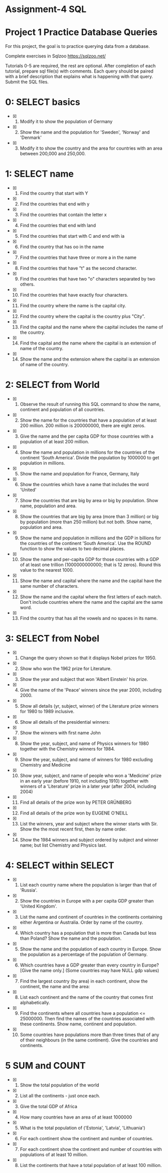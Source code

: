 # Assignment-4  SQL 

# Project 1 Practice Database Queries

For this project, the goal is to practice querying data from a database.

Complete exercises in Sqlzoo https://sqlzoo.net/ 

Tutorials 0-5 are required, the rest are optional. After completion of each tutorial, prepare sql file(s) with comments. Each query should be paired with a brief description that explains what is happening with that query. Submit the SQL files.

# 0: SELECT basics
 - [x] 1. Modify it to show the population of Germany
 - [x] 2. Show the name and the population for 'Sweden', 'Norway' and 'Denmark'
 - [x] 3. Modify it to show the country and the area for countries with an area between 200,000 and 250,000.
# 1: SELECT name
- [x] 1. Find the country that start with Y
- [x] 2. Find the countries that end with y
- [x] 3. Find the countries that contain the letter x
- [x] 4. Find the countries that end with land
- [x] 5. Find the countries that start with C and end with ia
- [x] 6. Find the country that has oo in the name
- [x] 7. Find the countries that have three or more a in the name
- [x] 8. Find the countries that have "t" as the second character.
- [x] 9. Find the countries that have two "o" characters separated by two others.
- [x] 10. Find the countries that have exactly four characters.
- [x] 11. Find the country where the name is the capital city.
- [x] 12. Find the country where the capital is the country plus "City".
- [x] 13. Find the capital and the name where the capital includes the name of the country.
- [x] 14. Find the capital and the name where the capital is an extension of name of the country.
- [x] 14. Show the name and the extension where the capital is an extension of name of the country.

# 2: SELECT from World
- [x] 1. Observe the result of running this SQL command to show the name, continent and population of all countries.
- [x] 2. Show the name for the countries that have a population of at least 200 million. 200 million is 200000000, there are eight zeros.
- [x] 3. Give the name and the per capita GDP for those countries with a population of at least 200 million.
- [x] 4. Show the name and population in millions for the countries of the continent 'South America'. Divide the population by 1000000 to get population in millions.

- [x] 5. Show the name and population for France, Germany, Italy
- [x] 6. Show the countries which have a name that includes the word 'United'
- [x] 7. Show the countries that are big by area or big by population. Show name, population and area.
- [x] 8. Show the countries that are big by area (more than 3 million) or big by population (more than 250 million) but not both. Show name, population and area.
- [x] 9. Show the name and population in millions and the GDP in billions for the countries of the continent 'South America'. Use the ROUND function to show the values to two decimal places.

- [x] 10. Show the name and per-capita GDP for those countries with a GDP of at least one trillion (1000000000000; that is 12 zeros). Round this value to the nearest 1000.

- [x] 11. Show the name and capital where the name and the capital have the same number of characters.
- [x] 12. Show the name and the capital where the first letters of each match. Don't include countries where the name and the capital are the same word.
- [x] 13. Find the country that has all the vowels and no spaces in its name.

# 3: SELECT from Nobel
- [x] 1. Change the query shown so that it displays Nobel prizes for 1950.
- [x] 2. Show who won the 1962 prize for Literature.
- [x] 3. Show the year and subject that won 'Albert Einstein' his prize.
- [x] 4. Give the name of the 'Peace' winners since the year 2000, including 2000.
- [x] 5. Show all details (yr, subject, winner) of the Literature prize winners for 1980 to 1989 inclusive.
- [x] 6. Show all details of the presidential winners:
- [x] 7. Show the winners with first name John
- [x] 8. Show the year, subject, and name of Physics winners for 1980 together with the Chemistry winners for 1984.
- [x] 9. Show the year, subject, and name of winners for 1980 excluding Chemistry and Medicine
- [x] 10. Show year, subject, and name of people who won a 'Medicine' prize in an early year (before 1910, not including 1910) together with winners of a 'Literature' prize in a later year (after 2004, including 2004)

- [x] 11. Find all details of the prize won by PETER GRÜNBERG
- [x] 12. Find all details of the prize won by EUGENE O'NEILL
- [x] 13. List the winners, year and subject where the winner starts with Sir. Show the the most recent first, then by name order.
- [x] 14. Show the 1984 winners and subject ordered by subject and winner name; but list Chemistry and Physics last.
# 4: SELECT within SELECT
- [x] 1. List each country name where the population is larger than that of 'Russia'.
- [x] 2. Show the countries in Europe with a per capita GDP greater than 'United Kingdom'.
- [x] 3. List the name and continent of countries in the continents containing either Argentina or Australia. Order by name of the country.
- [x] 4. Which country has a population that is more than Canada but less than Poland? Show the name and the population.
- [x] 5. Show the name and the population of each country in Europe. Show the population as a percentage of the population of Germany.
- [x] 6. Which countries have a GDP greater than every country in Europe? [Give the name only.] (Some countries may have NULL gdp values)
- [x] 7. Find the largest country (by area) in each continent, show the continent, the name and the area:
- [x] 8. List each continent and the name of the country that comes first alphabetically.
- [x] 9. Find the continents where all countries have a population <= 25000000. Then find the names of the countries associated with these continents. Show name, continent and population.

- [x] 10. Some countries have populations more than three times that of any of their neighbours (in the same continent). Give the countries and continents.

# 5 SUM and COUNT
- [x] 1. Show the total population of the world
- [x] 2. List all the continents - just once each.
- [x] 3. Give the total GDP of Africa
- [x] 4. How many countries have an area of at least 1000000
- [x] 5. What is the total population of ('Estonia', 'Latvia', 'Lithuania')
- [x] 6. For each continent show the continent and number of countries.
- [x] 7. For each continent show the continent and number of countries with populations of at least 10 million.
- [x] 8. List the continents that have a total population of at least 100 million.









